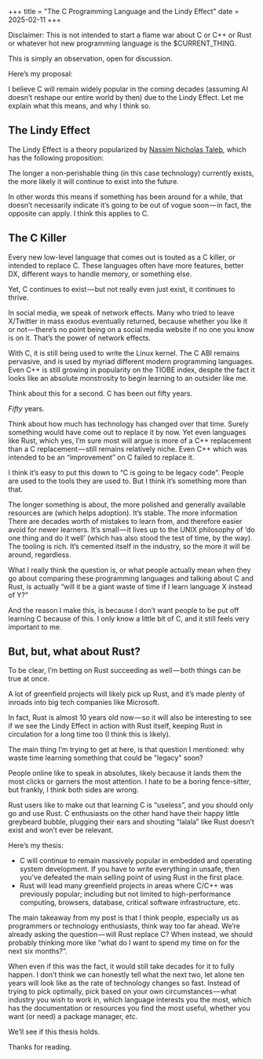 +++
title = "The C Programming Language and the Lindy Effect"
date = 2025-02-11
+++

Disclaimer: This is not intended to start a flame war about C or C++ or Rust or whatever hot new programming language is the $CURRENT_THING.

This is simply an observation, open for discussion.

Here’s my proposal:

I believe C will remain widely popular in the coming decades (assuming AI doesn’t reshape our entire world by then) due to the Lindy Effect. Let me explain what this means, and why I think so.

## The Lindy Effect

The Lindy Effect is a theory popularized by [Nassim Nicholas Taleb](https://en.wikipedia.org/wiki/Nassim_Nicholas_Taleb), which has the following proposition:

The longer a non-perishable thing (in this case technology) currently exists, the more likely it will continue to exist into the future.

In other words this means if something has been around for a while, that doesn’t necessarily indicate it’s going to be out of vogue soon — in fact, the opposite can apply. I think this applies to C.

## The C Killer

Every new low-level language that comes out is touted as a C killer, or intended to replace C. These languages often have more features, better DX, different ways to handle memory, or something else.

Yet, C continues to exist — but not really even just exist, it continues to thrive.

In social media, we speak of network effects. Many who tried to leave X/Twitter in mass exodus eventually returned, because whether you like it or not — there’s no point being on a social media website if no one you know is on it. That’s the power of network effects.

With C, it is still being used to write the Linux kernel. The C ABI remains pervasive, and is used by myriad different modern programming languages. Even C++ is still growing in popularity on the TIOBE index, despite the fact it looks like an absolute monstrosity to begin learning to an outsider like me.

Think about this for a second. C has been out fifty years.

*Fifty* years.

Think about how much has technology has changed over that time. Surely something would have come out to replace it by now.
Yet even languages like Rust, which yes, I’m sure most will argue is more of a C++ replacement than a C replacement — still remains relatively niche. Even C++ which was intended to be an “improvement” on C failed to replace it.

I think it’s easy to put this down to “C is going to be legacy code”. People are used to the tools they are used to. But I think it’s something more than that.

The longer something is about, the more polished and generally available resources are (which helps adoption). It’s stable. The more information There are decades worth of mistakes to learn from, and therefore easier avoid for newer learners. It’s small — it lives up to the UNIX philosophy of ‘do one thing and do it well’ (which has also stood the test of time, by the way). The tooling is rich. It’s cemented itself in the industry, so the more it will be around, regardless.

What I really think the question is, or what people actually mean when they go about comparing these programming languages and talking about C and Rust, is actually “will it be a giant waste of time if I learn language X instead of Y?”

And the reason I make this, is because I don’t want people to be put off learning C because of this. I only know a little bit of C, and it still feels very important to me.

## But, but, what about Rust?

To be clear, I’m betting on Rust succeeding as well — both things can be true at once.

A lot of greenfield projects will likely pick up Rust, and it’s made plenty of inroads into big tech companies like Microsoft.

In fact, Rust is almost 10 years old now — so it will also be interesting to see if we see the Lindy Effect in action with Rust itself, keeping Rust in circulation for a long time too (I think this is likely).

The main thing I’m trying to get at here, is that question I mentioned: why waste time learning something that could be "legacy" soon?

People online like to speak in absolutes, likely because it lands them the most clicks or garners the most attention. I hate to be a boring fence-sitter, but frankly, I think both sides are wrong.

Rust users like to make out that learning C is “useless”, and you should only go and use Rust. C enthusiasts on the other hand have their happy little greybeard bubble, plugging their ears and shouting “lalala” like Rust doesn’t exist and won’t ever be relevant.

Here’s my thesis:

- C will continue to remain massively popular in embedded and operating system development. If you have to write everything in unsafe, then you’ve defeated the main selling point of using Rust in the first place.
- Rust will lead many greenfield projects in areas where C/C++ was previously popular; including but not limited to high-performance computing, browsers, database, critical software infrastructure, etc.

The main takeaway from my post is that I think people, especially us as programmers or technology enthusiasts, think way too far ahead. We’re already asking the question — will Rust replace C? When instead, we should probably thinking more like “what do I want to spend my time on for the next six months?”.

When even if this was the fact, it would still take decades for it to fully happen. I don’t think we can honestly tell what the next two, let alone ten years will look like as the rate of technology changes so fast. Instead of trying to pick optimally, pick based on your own circumstances — what industry you wish to work in, which language interests you the most, which has the documentation or resources you find the most useful, whether you want (or need) a package manager, etc.

We’ll see if this thesis holds.

Thanks for reading.